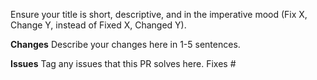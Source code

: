 Ensure your title is short, descriptive, and in the imperative mood (Fix X, Change Y, instead of Fixed X, Changed Y).

**Changes**
Describe your changes here in 1-5 sentences.

**Issues**
Tag any issues that this PR solves here.
Fixes #
